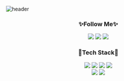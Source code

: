 <!-- 헤더 -->
![header](https://capsule-render.vercel.app/api?type=waving&color=C1AEFC&height=300&section=header&text=👋Hi%20There!&fontSize=90&animation=fadeIn&fontAlignY=42&fontColor=EEEEEE)

<!--![wave](https://capsule-render.vercel.app/api?type=wave&color=363062&height=200&text=Hi%20There👋&fontColor=EEEEEE&fontSize=85)-->

<!-- ![transparent](https://capsule-render.vercel.app/api?type=transparent&fontColor=B4B0E3&text=🌈Junior%20Web%20Developer✨&height=150&fontSize=53&desc=&descAlignY=75&descAlign=60) -->


<div align="center">
  
### ✨Follow Me✨
<!-- gmail -->
<a href="mailto:﻿gag7ga@gmail.com?subject=안녕하세요. GitHub에서 보내는 메일입니다." target="_blank">
<img src="https://img.shields.io/badge/Gmail-EA4335?style=flat-square&logo=Gmail&logoColor=white"/></a>
<!-- notion -->
<a href="https://fixed-sprout-a1e.notion.site/EunYoung-Ryu-Frofile-c8f040dc00814146adc8a0e578f4b618" target="_blank">
<img src="https://img.shields.io/badge/Notion-202040?style=flat-square&logo=Notion&logoColor=white"/></a>
<!-- blog -->
<a href="https://velog.io/@olttaemelona" target="_blank">
<img src="https://img.shields.io/badge/velog-41454A?style=flat-square&logo=velog&logoColor=white"/></a>
<!--<a href="https://lonalog.tistory.com/" target="_blank">
<img src="https://img.shields.io/badge/Blog-41454A?style=flat-square&logo=Tistory&logoColor=white"/></a>
<br>-->


### 🚀Tech Stack🚀
<!-- java -->
<img src="https://img.shields.io/badge/JAVA-5A45FF?style=flat-square&logo=Java&logoColor=white"/>
<!-- spring -->
<img src="https://img.shields.io/badge/Spring-6DB33F?style=flat-square&logo=Spring&logoColor=white"/>
<!-- oracle -->
<img src="https://img.shields.io/badge/Oracle-F80000?style=flat-square&logo=Oracle&logoColor=white"/>
<!-- javaScipt -->
<img src="https://img.shields.io/badge/JavaScript-F7DF1E?style=flat-square&logo=JavaScript&logoColor=white"/>
<br>
<!-- html -->
<img src="https://img.shields.io/badge/HTML5-E34F26?style=flat-square&logo=HTML5&logoColor=white"/>
<!-- css -->
<img src="https://img.shields.io/badge/CSS-1572B6?style=flat-square&logo=CSS3&logoColor=white"/>

</div>
<br>


<!--
**OlttaeMelona/OlttaeMelona** is a ✨ _special_ ✨ repository because its `README.md` (this file) appears on your GitHub profile.

Here are some ideas to get you started:

- 🔭 I’m currently working on ...
- 🌱 I’m currently learning ...
- 👯 I’m looking to collaborate on ...
- 🤔 I’m looking for help with ...
- 💬 Ask me about ...
- 📫 How to reach me: ...
- 😄 Pronouns: ...
- ⚡ Fun fact: ...
-->
